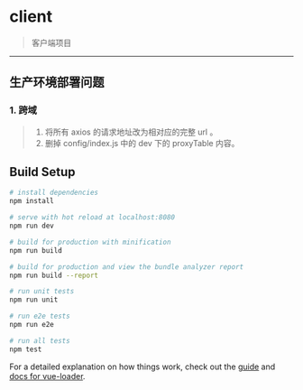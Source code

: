 # client

> 客户端项目

***
## 生产环境部署问题

### 1. 跨域

> 1. 将所有 axios 的请求地址改为相对应的完整 url 。
> 2. 删掉 config/index.js 中的 dev 下的 proxyTable 内容。

## Build Setup

``` bash
# install dependencies
npm install

# serve with hot reload at localhost:8080
npm run dev

# build for production with minification
npm run build

# build for production and view the bundle analyzer report
npm run build --report

# run unit tests
npm run unit

# run e2e tests
npm run e2e

# run all tests
npm test
```

For a detailed explanation on how things work, check out the [guide](http://vuejs-templates.github.io/webpack/) and [docs for vue-loader](http://vuejs.github.io/vue-loader).
